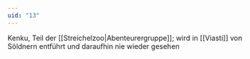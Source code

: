 ```yaml
---
uid: "13"
---
```

Kenku, Teil der [[Streichelzoo|Abenteurergruppe]]; wird in [[Viasti]] von Söldnern entführt und daraufhin nie wieder gesehen